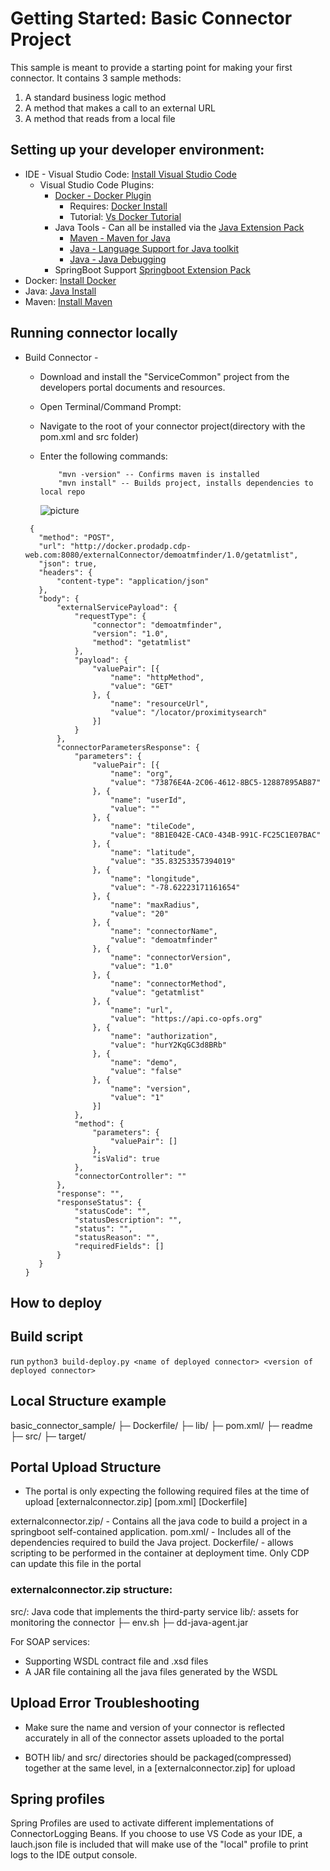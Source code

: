 # Getting Started: Basic Connector Project

This sample is meant to provide a starting point for making your first connector. It contains 3 sample methods:

1. A standard business logic method
2. A method that makes a call to an external URL
3. A method that reads from a local file

## Setting up your developer environment:

- IDE - Visual Studio Code: [Install Visual Studio Code](https://code.visualstudio.com)
  - Visual Studio Code Plugins:
    - [Docker - Docker Plugin](https://marketplace.visualstudio.com/items?itemName=PeterJausovec.vscode-docker)
      - Requires: [Docker Install](https://docs.docker.com/install/)
      - Tutorial: [Vs Docker Tutorial](https://code.visualstudio.com/docs/java/java-container)
    - Java Tools - Can all be installed via the [Java Extension Pack](https://marketplace.visualstudio.com/items?itemName=vscjava.vscode-java-pack)
      - [Maven - Maven for Java](https://marketplace.visualstudio.com/items?itemName=vscjava.vscode-maven)
      - [Java - Language Support for Java toolkit](https://marketplace.visualstudio.com/items?itemName=redhat.java)
      - [Java - Java Debugging](https://marketplace.visualstudio.com/items?itemName=vscjava.vscode-java-debug)
    - SpringBoot Support [Springboot Extension Pack](https://marketplace.visualstudio.com/items?itemName=Pivotal.vscode-boot-dev-pack)
- Docker: [Install Docker](https://docs.docker.com/install/)
- Java: [Java Install](https://www.java.com/en/download/help/download_options.xml)
- Maven: [Install Maven](https://maven.apache.org/download.cgi)

## Running connector locally

- Build Connector -

  - Download and install the "ServiceCommon" project from the developers portal documents and resources.
  - Open Terminal/Command Prompt:
  - Navigate to the root of your connector project(directory with the pom.xml and src folder)
  - Enter the following commands:

    ```
        "mvn -version" -- Confirms maven is installed
        "mvn install" -- Builds project, installs dependencies to local repo

    ```

    ![picture](Reference/image.png)

  ```
   {
     "method": "POST",
     "url": "http://docker.prodadp.cdp-web.com:8080/externalConnector/demoatmfinder/1.0/getatmlist",
     "json": true,
     "headers": {
         "content-type": "application/json"
     },
     "body": {
         "externalServicePayload": {
             "requestType": {
                 "connector": "demoatmfinder",
                 "version": "1.0",
                 "method": "getatmlist"
             },
             "payload": {
                 "valuePair": [{
                     "name": "httpMethod",
                     "value": "GET"
                 }, {
                     "name": "resourceUrl",
                     "value": "/locator/proximitysearch"
                 }]
             }
         },
         "connectorParametersResponse": {
             "parameters": {
                 "valuePair": [{
                     "name": "org",
                     "value": "73876E4A-2C06-4612-8BC5-12887895AB87"
                 }, {
                     "name": "userId",
                     "value": ""
                 }, {
                     "name": "tileCode",
                     "value": "8B1E042E-CAC0-434B-991C-FC25C1E07BAC"
                 }, {
                     "name": "latitude",
                     "value": "35.83253357394019"
                 }, {
                     "name": "longitude",
                     "value": "-78.62223171161654"
                 }, {
                     "name": "maxRadius",
                     "value": "20"
                 }, {
                     "name": "connectorName",
                     "value": "demoatmfinder"
                 }, {
                     "name": "connectorVersion",
                     "value": "1.0"
                 }, {
                     "name": "connectorMethod",
                     "value": "getatmlist"
                 }, {
                     "name": "url",
                     "value": "https://api.co-opfs.org"
                 }, {
                     "name": "authorization",
                     "value": "hurY2KqGC3d8BRb"
                 }, {
                     "name": "demo",
                     "value": "false"
                 }, {
                     "name": "version",
                     "value": "1"
                 }]
             },
             "method": {
                 "parameters": {
                     "valuePair": []
                 },
                 "isValid": true
             },
             "connectorController": ""
         },
         "response": "",
         "responseStatus": {
             "statusCode": "",
             "statusDescription": "",
             "status": "",
             "statusReason": "",
             "requiredFields": []
         }
     }
  }
  ```

## How to deploy

## Build script

run `python3 build-deploy.py <name of deployed connector> <version of deployed connector>`

## Local Structure example
basic_connector_sample/
├─ Dockerfile/
├─ lib/
├─ pom.xml/
├─ readme
├─ src/
├─ target/

## Portal Upload Structure
- The portal is only expecting the following required files at the time of upload [externalconnector.zip] [pom.xml] [Dockerfile]

externalconnector.zip/ - Contains all the java code to build a project in a springboot self-contained application.
pom.xml/ - Includes all of the dependencies required to build the Java project.
Dockerfile/ - allows scripting to be performed in the container at deployment time. Only CDP can update this file in the portal

### externalconnector.zip structure:

src/: Java code that implements the third-party service
lib/: assets for monitoring the connector
├─ env.sh
├─ dd-java-agent.jar 

For SOAP services:
- Supporting WSDL contract file and .xsd files
- A JAR file containing all the java files generated by the WSDL

## Upload Error Troubleshooting

- Make sure the name and version of your connector is reflected accurately in all of the connector assets uploaded to the portal

- BOTH lib/ and src/ directories should be packaged(compressed) together at the same level, in a [externalconnector.zip] for upload

## Spring profiles

Spring Profiles are used to activate different implementations of ConnectorLogging Beans. If you choose to use VS Code as your IDE, a lauch.json file is included that will make use of the "local" profile to print logs to the IDE output console.
